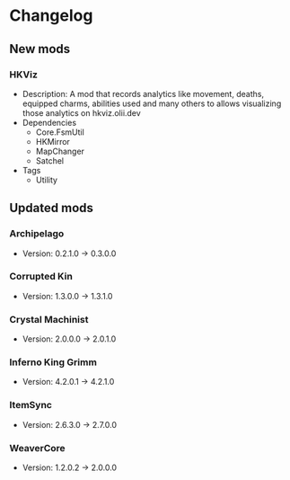 # Changelog


## New mods

### HKViz

- Description: A mod that records analytics like movement, deaths, equipped charms, abilities used and many others to allows visualizing those analytics on hkviz.olii.dev
- Dependencies
  + Core.FsmUtil
  + HKMirror
  + MapChanger
  + Satchel
- Tags
  + Utility


## Updated mods

### Archipelago

- Version: 0.2.1.0 -> 0.3.0.0

### Corrupted Kin

- Version: 1.3.0.0 -> 1.3.1.0

### Crystal Machinist

- Version: 2.0.0.0 -> 2.0.1.0

### Inferno King Grimm

- Version: 4.2.0.1 -> 4.2.1.0

### ItemSync

- Version: 2.6.3.0 -> 2.7.0.0

### WeaverCore

- Version: 1.2.0.2 -> 2.0.0.0

